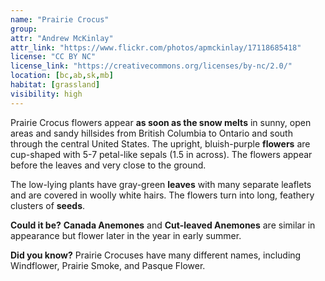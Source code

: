 ```yaml
---
name: "Prairie Crocus"
group:
attr: "Andrew McKinlay"
attr_link: "https://www.flickr.com/photos/apmckinlay/17118685418"
license: "CC BY NC"
license_link: "https://creativecommons.org/licenses/by-nc/2.0/"
location: [bc,ab,sk,mb]
habitat: [grassland]
visibility: high
---
```

Prairie Crocus flowers appear **as soon as the snow melts** in sunny, open areas and sandy hillsides from British Columbia to Ontario and south through the central United States. The upright, bluish-purple **flowers** are cup-shaped with 5-7 petal-like sepals (1.5 in across). The flowers appear before the leaves and very close to the ground.

The low-lying plants have gray-green **leaves** with many separate leaflets and are covered in woolly white hairs. The flowers turn into long, feathery clusters of **seeds**.

**Could it be?** **Canada Anemones** and **Cut-leaved Anemones** are similar in appearance but flower later in the year in early summer.

**Did you know?** Prairie Crocuses have many different names, including Windflower, Prairie Smoke, and Pasque Flower.
